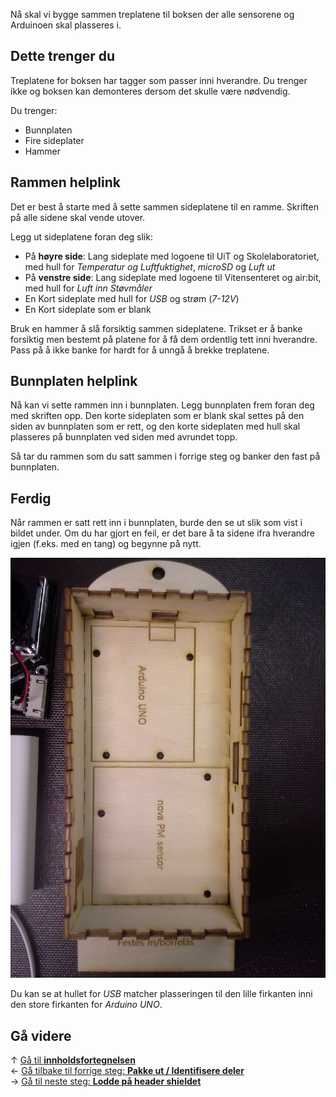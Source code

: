 Nå skal vi bygge sammen treplatene til boksen der alle sensorene og Arduinoen skal plasseres i.

## Dette trenger du

Treplatene for boksen har tagger som passer inni hverandre. Du trenger ikke og boksen kan demonteres dersom det skulle være nødvendig.

Du trenger:

* Bunnplaten
* Fire sideplater
* Hammer

## Rammen helplink

Det er best å starte med å sette sammen sideplatene til en ramme. Skriften på alle sidene skal vende utover.

Legg ut sideplatene foran deg slik:

* På **høyre side**: Lang sideplate med logoene til UiT og Skolelaboratoriet, med hull for *Temperatur og Luftfuktighet*, *microSD* og *Luft ut*
* På **venstre side**: Lang sideplate med logoene til Vitensenteret og air:bit, med hull for *Luft inn Støvmåler*
* En Kort sideplate med hull for *USB* og strøm (*7-12V*)
* En Kort sideplate som er blank

Bruk en hammer å slå forsiktig sammen sideplatene. Trikset er å banke forsiktig men bestemt på platene for å få dem ordentlig tett inni hverandre. Pass på å ikke banke for hardt for å unngå å brekke treplatene.

## Bunnplaten helplink

Nå kan vi sette rammen inn i bunnplaten. Legg bunnplaten frem foran deg med skriften opp. Den korte sideplaten som er blank skal settes på den siden av bunnplaten som er rett, og den korte sideplaten med hull skal plasseres på bunnplaten ved siden med avrundet topp.

Så tar du rammen som du satt sammen i forrige steg og banker den fast på bunnplaten.

## Ferdig

Når rammen er satt rett inn i bunnplaten, burde den se ut slik som vist i bildet under. Om du har gjort en feil, er det bare å ta sidene ifra hverandre igjen (f.eks. med en tang) og begynne på nytt.

![Ferdig treboks][casing-img]

Du kan se at hullet for *USB* matcher plasseringen til den lille firkanten inni den store firkanten for *Arduino UNO*.

## Gå videre

&uarr; [Gå til **innholdsfortegnelsen**][home]  
&larr; [Gå tilbake til forrige steg: **Pakke ut / Identifisere deler**][unboxing]  
&rarr; [Gå til neste steg: **Lodde på header shieldet**][shield]

[home]: Guide-Bygging-og-Lodding
[unboxing]: Pakke-ut-airbit-delene
[shield]: Lodde-header-shield

[casing-img]: /airbit-casing-img.jpg

